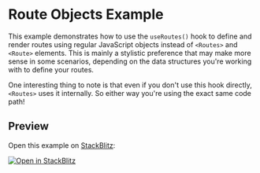 # Route Objects Example

This example demonstrates how to use the `useRoutes()` hook to define and render routes using regular JavaScript objects instead of `<Routes>` and `<Route>` elements. This is mainly a stylistic preference that may make more sense in some scenarios, depending on the data structures you're working with to define your routes.

One interesting thing to note is that even if you don't use this hook directly, `<Routes>` uses it internally. So either way you're using the exact same code path!

## Preview

Open this example on [StackBlitz](https://stackblitz.com):

[![Open in StackBlitz](https://developer.stackblitz.com/img/open_in_stackblitz.svg)](https://stackblitz.com/github/remix-run/react-router/tree/v6.0.0-beta.8/examples/route-objects?file=src/App.tsx)
